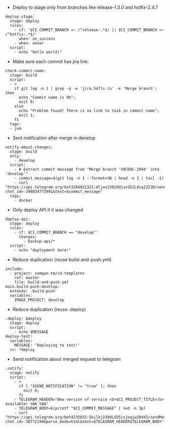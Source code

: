 * Deploy to stage only from branches like release-1.3.0 and hotfix-2.4.7
```
deploy.stage:
  stage: deploy
  rules:
    - if: '$CI_COMMIT_BRANCH =~ /^release-.*$/ || $CI_COMMIT_BRANCH =~ /^hotfix-.*$/'
      when: on_success
    - when: never
  script:
    - echo "hello world!"
```

* Make sure each commit has jira link:
```
check-commit-name:
  stage: build
  script:
  - >
    if git log -n 1 | grep -q -e 'jira.hofls.ru' -e 'Merge branch'; then
      echo "Commit name is OK";
      exit 0;
    else
      echo "Problem found! There is no link to task in commit name";
      exit 1;
    fi
  tags:
  - jvm
```

* Sent notification after merge in develop
```
notify-about-changes:
  stage: build
  only:
    - develop
  script:
    - # Extract commit message from "Merge branch 'VOCDOC-2944' into 'develop'"
    - commit_message=$(git log -n 1 --format=%B | head -n 3 | tail -1)
    - curl "https://api.telegram.org/bot3284821321:dljas23828djasSDJLdsa2323D/sendMessage?chat_id=-348834772991&text=$commit_message"
  tags:
    - docker

```

* Only deploy API if it was changed
```
deploy-api:
  stage: deploy
  rules:
    - if: $CI_COMMIT_BRANCH == "develop"'
      changes:
        - backup-api/*
  script:
    - echo "deployment here!"
```

* Reduce duplication (reuse build-and-push.yml)
```
include:
  - project: somgan-tm/cd-templates
    ref: master
    file: build-and-push.yml
main.build-push-develop:
  extends: .build-push
  variables:
    IMAGE_PROJECT: develop
```

* Reduce duplication (reuse .deploy)
```
.deploy: &deploy
  stage: deploy
  script:
    - echo $MESSAGE
deploy-test:
  variables:
    MESSAGE: 'Deploying to test!'
  <<: *deploy
```

* Send notification about merged request to telegram
```
.notify:
  stage: notify
  script:
    - >
      if [ "$SEND_NOTIFICATION" != "true" ]; then
        exit 0;
      fi
    - TELEGRAM_HEADER="New version of service <b>$CI_PROJECT_TITLE</b> available! %0A %0A"
    - TELEGRAM_BODY=$(printf "$CI_COMMIT_MESSAGE" | sed -n 3p)
    - curl "https://api.telegram.org/bot4235655:Skilkj238dLSOSisjoqjw28443/sendMessage?chat_id=-38772194&parse_mode=html&text=$TELEGRAM_HEADER$TELEGRAM_BODY"
```
